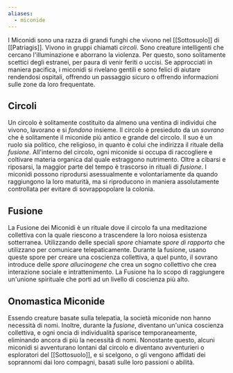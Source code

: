 ```yaml
---
aliases:
  - miconide
---
```

I Miconidi sono una razza di grandi funghi che vivono nel [[Sottosuolo]] di [[Patriagis]]. Vivono in gruppi chiamati *circoli*. Sono creature intelligenti che cercano l'illuminazione e aborrano la violenza. Per questo, sono solitamente scettici degli estranei, per paura di venir feriti o uccisi. 
Se approcciati in maniera pacifica, i miconidi si rivelano gentili e sono felici di aiutare rendendosi ospitali, offrendo un passaggio sicuro o offrendo informazioni sulle zone da loro frequentate. 

## Circoli

Un circolo è solitamente costituito da almeno una ventina di individui che vivono, lavorano e si *fondono* insieme. 
Il circolo è presieduto da un *sovrano* che è solitamente il miconide più antico e grande del circolo. Il suo è un ruolo sia politico, che religioso, in quanto è colui che indirizza il rituale della *fusione*. 
All'interno del circolo, ogni miconide si occupa di raccogliere e coltivare materia organica dal quale estraggono nutrimento. Oltre a cibarsi e riposarsi, la maggior parte del tempo è trascorso in rituali di *fusione*. 
I miconidi possono riprodursi asessualmente e volontariamente da quando raggiungono la loro maturità, ma si riproducono in maniera assolutamente controllata per evitare di sovrappopolare la colonia. 

## Fusione

La Fusione dei Miconidi è un rituale dove il circolo fa una meditazione collettiva con la quale riescono a trascendere la loro noiosa esistenza sotterranea. Utilizzando delle speciali *spore* chiamate *spore di rapporto* che utilizzano per comunicare telepaticamente. Durante la fusione, usano queste spore per creare una coscienza collettiva, a quel punto, il sovrano introduce delle *spore allucinogene* che crea un sogno collettivo che crea interazione sociale e intrattenimento. La Fusione ha lo scopo di raggiungere un'unione spirituale che porti ad un livello di coscienza più alto. 

## Onomastica Miconide

Essendo creature basate sulla telepatia, la società miconide non hanno necessità di nomi. Inoltre, durante la *fusione*, diventano un'unica coscienza collettiva, e ogni oncia di individualità sparisce temporaneamente, eliminando ancora di più la necessità di nomi. 
Nonostante questo, alcuni miconidi si avventurano lontani dal circolo e diventano avventurieri o esploratori del [[Sottosuolo]], e si scelgono, o gli vengono affidati dei soprannomi dai loro compagni, basati sulle loro passioni o abilità. 